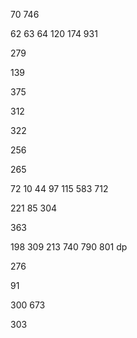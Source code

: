70 746

62 63 64 120 174 931

279
 
139

375

312

322

256

265

72 10 44 97 115 583 712

221 85 304

363

198 309 213 740 790 801 dp

276

91

300 673

303